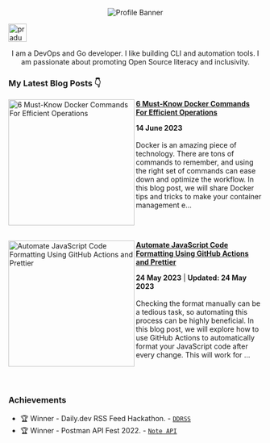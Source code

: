 <p align="center"><img alt="Profile Banner" src="https://user-images.githubusercontent.com/51878265/227764366-ff0cd90f-8e5d-45c7-b1f9-f95105ba5d66.png"></p>

<p align="left"> <a href="https://twitter.com/intent/follow?screen_name=pradumna_saraf" target="blank"><img src="https://github.com/Pradumnasaraf/Pradumnasaraf/assets/51878265/71560182-fbde-4d81-81db-ed0b7f5ac2ca" height="36" alt="pradumna_saraf"/></a></p>

<div align="center">

I am a DevOps and Go developer. I like building CLI and automation tools. I am passionate about promoting Open Source literacy and inclusivity.
  
</div>

### My Latest Blog Posts 👇
<!-- HASHNODE_BLOG:START -->
<p align="left">
<a href="https://blog.pradumnasaraf.dev/6-must-know-docker-commands" title="6 Must-Know Docker Commands For Efficient Operations"><img src="https://cdn.hashnode.com/res/hashnode/image/upload/v1686473557517/fca1d7eb-eb9c-4b8e-ac8c-18487afc8b16.png" alt="6 Must-Know Docker Commands For Efficient Operations" width="250px" align="left" /></a>
<a href="https://blog.pradumnasaraf.dev/6-must-know-docker-commands" title="6 Must-Know Docker Commands For Efficient Operations"><strong>6 Must-Know Docker Commands For Efficient Operations</strong></a>
<div><strong>14 June 2023</strong></div>
<br/> Docker is an amazing piece of technology. There are tons of commands to remember, and using the right set of commands can ease down and optimize the workflow.
In this blog post, we will share Docker tips and tricks to make your container management e... </p> <br/> <br/>
<p align="left">
<a href="https://blog.pradumnasaraf.dev/code-formatting-github-actions" title="Automate JavaScript Code Formatting Using GitHub Actions and Prettier"><img src="https://cdn.hashnode.com/res/hashnode/image/upload/v1684651944128/e4c5da57-d579-4f11-9137-6d99878f7430.png" alt="Automate JavaScript Code Formatting Using GitHub Actions and Prettier" width="250px" align="left" /></a>
<a href="https://blog.pradumnasaraf.dev/code-formatting-github-actions" title="Automate JavaScript Code Formatting Using GitHub Actions and Prettier"><strong>Automate JavaScript Code Formatting Using GitHub Actions and Prettier</strong></a>
<div><strong>24 May 2023</strong> | <strong>Updated: 24 May 2023</strong></div>
<br/> Checking the format manually can be a tedious task, so automating this process can be highly beneficial. In this blog post, we will explore how to use GitHub Actions to automatically format your JavaScript code after every change.
This will work for ... </p> <br/> <br/>
<!-- HASHNODE_BLOG:END -->

### Achievements

- 🏆 Winner - Daily.dev RSS Feed Hackathon. - [`DDRSS`](https://github.com/Pradumnasaraf/DDRSS)           
- 🏆 Winner - Postman API Fest 2022. - [`Note API`](https://github.com/Pradumnasaraf/Postman-API-Fest-22)      
